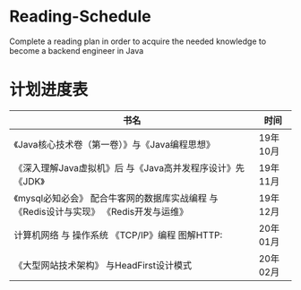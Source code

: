 # Reading-Schedule
Complete a reading plan in order to acquire the needed  knowledge to become a backend engineer in Java 

计划进度表
===========
书名 | 时间
----|------
《Java核心技术卷（第一卷）》与《Java编程思想》 | 19年10月
《深入理解Java虚拟机》后 与《Java高并发程序设计》先  《JDK》 | 19年11月
《mysql必知必会》 配合牛客网的数据库实战编程 与 《Redis设计与实现》 《Redis开发与运维》 | 19年12月
计算机网络 与 操作系统 《TCP/IP》编程 图解HTTP:  | 20年01月
《大型网站技术架构》 与HeadFirst设计模式   | 20年02月

